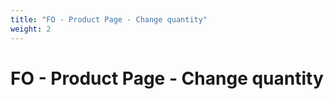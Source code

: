 ```yaml
---
title: "FO - Product Page - Change quantity"
weight: 2
---
```


# FO - Product Page - Change quantity

